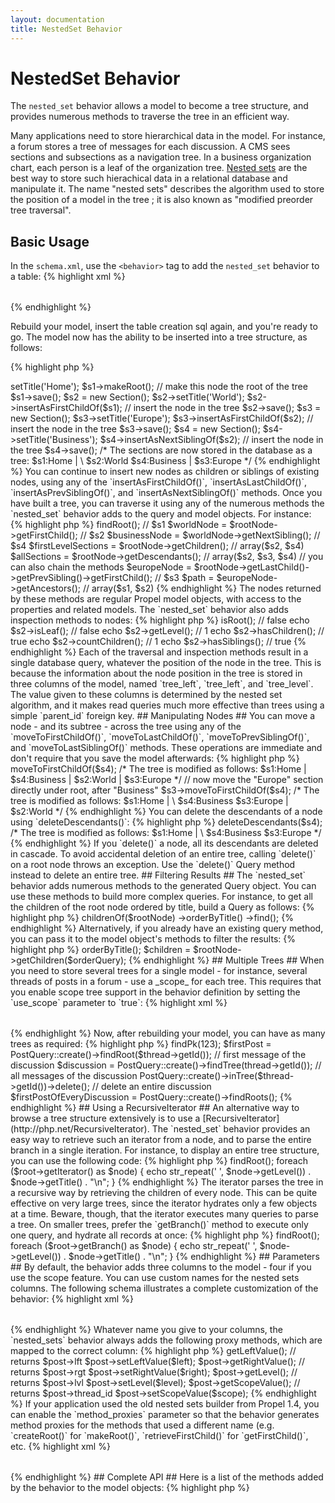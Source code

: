 ```yaml
---
layout: documentation
title: NestedSet Behavior
---
```


# NestedSet Behavior #

The `nested_set` behavior allows a model to become a tree structure, and provides numerous methods to traverse the tree in an efficient way.

Many applications need to store hierarchical data in the model. For instance, a forum stores a tree of messages for each discussion. A CMS sees sections and subsections as a navigation tree. In a business organization chart, each person is a leaf of the organization tree. [Nested sets](http://en.wikipedia.org/wiki/Nested_set_model) are the best way to store such hierachical data in a relational database and manipulate it. The name "nested sets" describes the algorithm used to store the position of a model in the tree ; it is also known as "modified preorder tree traversal".

## Basic Usage ##

In the `schema.xml`, use the `<behavior>` tag to add the `nested_set` behavior to a table:
{% highlight xml %}
<table name="section">
  <column name="id" required="true" primaryKey="true" autoIncrement="true" type="INTEGER" />
  <column name="title" type="VARCHAR" required="true" primaryString="true" />
  <behavior name="nested_set" />
</table>
{% endhighlight %}

Rebuild your model, insert the table creation sql again, and you're ready to go. The model now has the ability to be inserted into a tree structure, as follows:

{% highlight php %}
<?php
$s1 = new Section();
$s1->setTitle('Home');
$s1->makeRoot(); // make this node the root of the tree
$s1->save();
$s2 = new Section();
$s2->setTitle('World');
$s2->insertAsFirstChildOf($s1); // insert the node in the tree
$s2->save();
$s3 = new Section();
$s3->setTitle('Europe');
$s3->insertAsFirstChildOf($s2); // insert the node in the tree
$s3->save();
$s4 = new Section();
$s4->setTitle('Business');
$s4->insertAsNextSiblingOf($s2); // insert the node in the tree
$s4->save();
/* The sections are now stored in the database as a tree:
    $s1:Home
    |       \
$s2:World  $s4:Business
    |
$s3:Europe
*/
{% endhighlight %}

You can continue to insert new nodes as children or siblings of existing nodes, using any of the `insertAsFirstChildOf()`, `insertAsLastChildOf()`, `insertAsPrevSiblingOf()`, and `insertAsNextSiblingOf()` methods.

Once you have built a tree, you can traverse it using any of the numerous methods  the `nested_set` behavior adds to the query and model objects. For instance:

{% highlight php %}
<?php
$rootNode = SectionQuery::create()->findRoot(); // $s1
$worldNode = $rootNode->getFirstChild();        // $s2
$businessNode = $worldNode->getNextSibling();   // $s4
$firstLevelSections = $rootNode->getChildren(); // array($s2, $s4)
$allSections = $rootNode->getDescendants();     // array($s2, $s3, $s4)
// you can also chain the methods
$europeNode = $rootNode->getLastChild()->getPrevSibling()->getFirstChild();  // $s3
$path = $europeNode->getAncestors();            // array($s1, $s2)
{% endhighlight %}

The nodes returned by these methods are regular Propel model objects, with access to the properties and related models. The `nested_set` behavior also adds inspection methods to nodes:

{% highlight php %}
<?php
echo $s2->isRoot();      // false
echo $s2->isLeaf();      // false
echo $s2->getLevel();    // 1
echo $s2->hasChildren(); // true
echo $s2->countChildren(); // 1
echo $s2->hasSiblings(); // true
{% endhighlight %}

Each of the traversal and inspection methods result in a single database query, whatever the position of the node in the tree. This is because the information about the node position in the tree is stored in three columns of the model, named `tree_left`, `tree_left`, and `tree_level`. The value given to these columns is determined by the nested set algorithm, and it makes read queries much more effective than trees using a simple `parent_id` foreign key.

## Manipulating Nodes ##

You can move a node - and its subtree - across the tree using any of the `moveToFirstChildOf()`, `moveToLastChildOf()`, `moveToPrevSiblingOf()`, and `moveToLastSiblingOf()` methods. These operations are immediate and don't require that you save the model afterwards:

{% highlight php %}
<?php
// move the entire "World" section under "Business"
$s2->moveToFirstChildOf($s4);
/* The tree is modified as follows:
$s1:Home
  |
$s4:Business
  |
$s2:World
  |
$s3:Europe
*/
// now move the "Europe" section directly under root, after "Business"
$s3->moveToFirstChildOf($s4);
/* The tree is modified as follows:
    $s1:Home
    |        \
$s4:Business $s3:Europe
    |
$s2:World
*/
{% endhighlight %}

You can delete the descendants of a node using `deleteDescendants()`:

{% highlight php %}
<?php
// move the entire "World" section under "Business"
$s4->deleteDescendants($s4);
/* The tree is modified as follows:
    $s1:Home
    |        \
$s4:Business $s3:Europe
*/
{% endhighlight %}

If you `delete()` a node, all its descendants are deleted in cascade. To avoid accidental deletion of an entire tree, calling `delete()` on a root node throws an exception. Use the `delete()` Query method instead to delete an entire tree.

## Filtering Results ##

The `nested_set` behavior adds numerous methods to the generated Query object. You can use these methods to build more complex queries. For instance, to get all the children of the root node ordered by title, build a Query as follows:

{% highlight php %}
<?php
$children = SectionQuery::create()
  ->childrenOf($rootNode)
  ->orderByTitle()
  ->find();
{% endhighlight %}

Alternatively, if you already have an existing query method, you can pass it to the model object's methods to filter the results:

{% highlight php %}
<?php
$orderQuery = SectionQuery::create()->orderByTitle();
$children = $rootNode->getChildren($orderQuery);
{% endhighlight %}

## Multiple Trees ##

When you need to store several trees for a single model - for instance, several threads of posts in a forum - use a _scope_ for each tree. This requires that you enable scope tree support in the behavior definition by setting the `use_scope` parameter to `true`:

{% highlight xml %}
<table name="post">
  <column name="id" required="true" primaryKey="true" autoIncrement="true" type="INTEGER" />
  <column name="body" type="VARCHAR" required="true" primaryString="true" />
  <behavior name="nested_set">
    <parameter name="use_scope" value="true" />
    <parameter name="scope_column" value="thread_id" />
  </behavior>
  <foreign-key foreignTable="thread" onDelete="cascade">
    <reference local="thread_id" foreign="id" />
  </foreign-key>
</table>
{% endhighlight %}

Now, after rebuilding your model, you can have as many trees as required:

{% highlight php %}
<?php
$thread = ThreadQuery::create()->findPk(123);
$firstPost = PostQuery::create()->findRoot($thread->getId());  // first message of the discussion
$discussion = PostQuery::create()->findTree(thread->getId()); // all messages of the discussion
PostQuery::create()->inTree($thread->getId())->delete(); // delete an entire discussion
$firstPostOfEveryDiscussion = PostQuery::create()->findRoots();
{% endhighlight %}

## Using a RecursiveIterator ##

An alternative way to browse a tree structure extensively is to use a [RecursiveIterator](http://php.net/RecursiveIterator). The `nested_set` behavior provides an easy way to retrieve such an iterator from a node, and to parse the entire branch in a single iteration.

For instance, to display an entire tree structure, you can use the following code:

{% highlight php %}
<?php
$root = SectionQuery::create()->findRoot();
foreach ($root->getIterator() as $node) {
  echo str_repeat(' ', $node->getLevel()) . $node->getTitle() . "\n";
}
{% endhighlight %}

The iterator parses the tree in a recursive way by retrieving the children of every node. This can be quite effective on very large trees, since the iterator hydrates only a few objects at a time.

Beware, though, that the iterator executes many queries to parse a tree. On smaller trees, prefer the `getBranch()` method to execute only one query, and hydrate all records at once:

{% highlight php %}
<?php
$root = SectionQuery::create()->findRoot();
foreach ($root->getBranch() as $node) {
  echo str_repeat(' ', $node->getLevel()) . $node->getTitle() . "\n";
}
{% endhighlight %}

## Parameters ##

By default, the behavior adds three columns to the model - four if you use the scope feature. You can use custom names for the nested sets columns. The following schema illustrates a complete customization of the behavior:

{% highlight xml %}
<table name="post">
  <column name="id" required="true" primaryKey="true" autoIncrement="true" type="INTEGER" />
  <column name="lft" type="INTEGER" />
  <column name="rgt" type="INTEGER" />
  <column name="lvl" type="INTEGER" />
  <column name="thread_id" type="INTEGER" />
  <column name="body" type="VARCHAR" required="true" primaryString="true" />
  <behavior name="nested_set">
    <parameter name="left_column" value="lft" />
    <parameter name="right_column" value="rgt" />
    <parameter name="level_column" value="lvl" />
    <parameter name="use_scope" value="true" />
    <parameter name="scope_column" value="thread_id" />
  </behavior>
  <foreign-key foreignTable="thread" onDelete="cascade">
    <reference local="thread_id" foreign="id" />
  </foreign-key>
</table>
{% endhighlight %}

Whatever name you give to your columns, the `nested_sets` behavior always adds the following proxy methods, which are mapped to the correct column:

{% highlight php %}
<?php
$post->getLeftValue();         // returns $post->lft
$post->setLeftValue($left);
$post->getRightValue();        // returns $post->rgt
$post->setRightValue($right);
$post->getLevel();             // returns $post->lvl
$post->setLevel($level);
$post->getScopeValue();        // returns $post->thread_id
$post->setScopeValue($scope);
{% endhighlight %}

If your application used the old nested sets builder from Propel 1.4, you can enable the `method_proxies` parameter so that the behavior generates method proxies for the methods that used a different name (e.g. `createRoot()` for `makeRoot()`, `retrieveFirstChild()` for `getFirstChild()`, etc.

{% highlight xml %}
<table name="section">
  <column name="id" required="true" primaryKey="true" autoIncrement="true" type="INTEGER" />
  <column name="title" type="VARCHAR" required="true" primaryString="true" />
  <behavior name="nested_set">
    <parameter name="method_proxies" value="true" />
  </behavior>
</table>
{% endhighlight %}

## Complete API ##

Here is a list of the methods added by the behavior to the model objects:

{% highlight php %}
<?php
// storage columns accessors
int   getLeftValue()
$node setLeftValue(int $left)
int   getRightValue()
$node setRightValue(int $right)
int   getLevel()
$node setLevel(int $level)
// only for behavior with use_scope
int   getScopeValue()
$node setScopeValue(int $scope)

// root maker (requires calling save() afterwards)
$node makeRoot()

// inspection methods
bool  isInTree()
bool  isRoot()
bool  isLeaf()
bool  isDescendantOf()
bool  isAncestorOf()
bool  hasParent()
bool  hasPrevSibling()
bool  hasNextSibling()
bool  hasChildren()
int   countChildren()
int   countDescendants()

// tree traversal methods
$node getParent()
$node getPrevSibling()
$node getNextSibling()
array getChildren()
$node getFirstChild()
$node getLastChild()
array getSiblings($includeCurrent = false, Criteria $c = null)
array getDescendants(Criteria $c = null)
array getBranch(Criteria $c = null)
array getAncestors(Criteria $c = null)

// node insertion methods (require calling save() afterwards)
$node addChild($node)
$node insertAsFirstChildOf($node)
$node insertAsLastChildOf($node)
$node insertAsPrevSiblingOf($node)
$node insertAsNextSiblingOf($node)

// node move methods (immediate, no need to save() afterwards)
$node moveToFirstChildOf($node)
$node moveToLastChildOf($node)
$node moveToPrevSiblingOf($node)
$node moveToNextSiblingOf($node)

// deletion methods
$node deleteDescendants()

// only for behavior with method_proxies
$node createRoot()
$node retrieveParent()
$node retrievePrevSibling()
$node retrieveNextSibling()
$node retrieveFirstChild()
$node retrieveLastChild()
array getPath()
{% endhighlight %}

The behavior also adds some methods to the Query classes:

{% highlight php %}
<?php
// tree filter methods
query descendantsOf($node)
query branchOf($node)
query childrenOf($node)
query siblingsOf($node)
query ancestorsOf($node)
query rootsOf($node)
// only for behavior with use_scope
query treeRoots()
query inTree($scope = null)
coll  findRoots()
// order methods
query orderByBranch($reverse = false)
query orderByLevel($reverse = false)
// termination methods
$node findRoot($scope = null)
coll findTree($scope = null)
{% endhighlight %}

Lastly, the behavior adds a few methods to the Peer classes:

{% highlight php %}
<?php
$node retrieveRoot($scope = null)
array retrieveTree($scope = null)
int   deleteTree($scope = null)
// only for behavior with use_scope
array retrieveRoots(Criteria $c = null)
{% endhighlight %}

## TODO ##

* InsertAsParentOf
